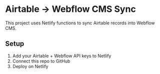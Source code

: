 # Airtable → Webflow CMS Sync

This project uses Netlify functions to sync Airtable records into Webflow CMS.

## Setup
1. Add your Airtable + Webflow API keys to Netlify
2. Connect this repo to GitHub
3. Deploy on Netlify
